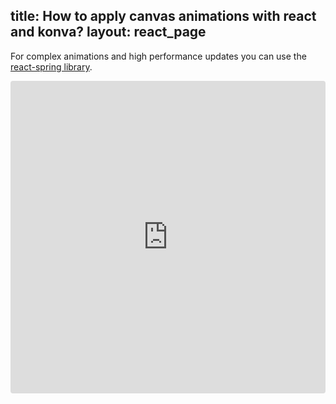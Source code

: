 title: How to apply canvas animations with react and konva?
layout: react_page
---

For complex animations and high performance updates you can use the [react-spring library](https://github.com/drcmda/react-spring).

<iframe src="https://codesandbox.io/embed/github/konvajs/site/tree/master/react-demos/complex_animations?hidenavigation=1&view=split&fontsize=10" style="width:100%; height:500px; border:0; border-radius: 4px; overflow:hidden;" sandbox="allow-modals allow-forms allow-popups allow-scripts allow-same-origin"></iframe>



